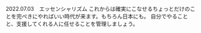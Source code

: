 2022.07.03　エッセンシャリズム
これからは確実にこなせるちょっとだけのことを完ぺきにやればいい時代が来ます。もちろん日本にも。
自分でやることと、支援してくれる人に任せることを管理しましょう。
